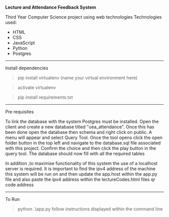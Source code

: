 **Lecture and Attendance Feedback System**

Third Year Computer Science project using web technologies
Technologies used:
- HTML
- CSS
- JavaScript
- Python
- Postgres

----------

Install dependencies
> pip install virtualenv (name your virtual environment here)

> activate virtualenv

>pip install requirements.txt

----------

Pre requisites


To link the database with the system Postgres must be installed. Open the client and create a new database titled "uea_attendance". Once this has been done open the database then schema and right click on public. A menu will appear and select Query Tool. Once the tool opens click the open folder button in the top left and navigate to the database.sql file associated with this project. Confirm the choice and then click the play button in the query tool. The database should now fill with all the required tables

In addition ,to maximise functionality of this system the use of a localhost server is required. It is important to find the ipv4 address of the machine this system will be run on and then update the app.host within the app.py file and also paste the ipv4 address within the lectureCodes.html files qr code address

----------
To Run

>python .\app.py
>follow instructions displayed within the command line
